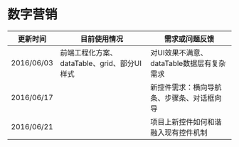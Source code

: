 # 数字营销

| 更新时间 | 目前使用情况 | 需求或问题反馈 |
| --- | --- | --- |
| 2016/06/03 | 前端工程化方案、dataTable、grid、部分UI样式 | 对UI效果不满意、dataTable数据层有复杂需求 |
| 2016/06/17 |  |新控件需求：横向导航条、步骤条、对话框向导  |
| 2016/06/21 |  |项目上新控件如何和谐融入现有控件机制  |
